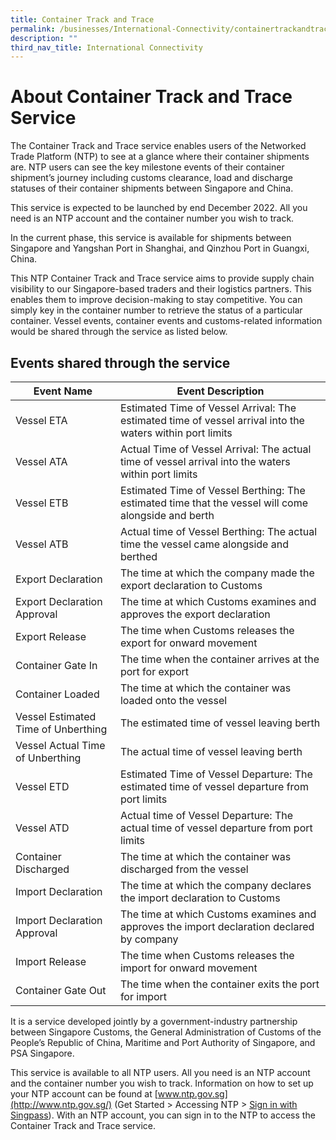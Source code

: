 ```yaml
---
title: Container Track and Trace
permalink: /businesses/International-Connectivity/containertrackandtrace/
description: ""
third_nav_title: International Connectivity
---
```

# About Container Track and Trace Service
The Container Track and Trace service enables users of the Networked Trade Platform (NTP) to see at a glance where their container shipments are. NTP users can see the key milestone events of their container shipment’s journey including customs clearance, load and discharge statuses of their container shipments between Singapore and China. 

This service is expected to be launched by end December 2022. All you need is an NTP account and the container number you wish to track. 

In the current phase, this service is available for shipments between Singapore and Yangshan Port in Shanghai, and Qinzhou Port in Guangxi, China.

This NTP Container Track and Trace service aims to provide supply chain visibility to our Singapore-based traders and their logistics partners. This enables them to improve decision-making to stay competitive. You can simply key in the container number to retrieve the status of a particular container. Vessel events, container events and customs-related information would be shared through the service as listed below.  

## Events shared through the service

| Event Name | Event Description |
|--|--|
| Vessel ETA | Estimated Time of Vessel Arrival: The estimated time of vessel arrival into the waters within port limits | 
| Vessel ATA | Actual Time of Vessel Arrival: The actual time of vessel arrival into the waters within port limits |
| Vessel ETB | Estimated Time of Vessel Berthing: The estimated time that the vessel will come alongside and berth |
| Vessel ATB | Actual time of Vessel Berthing: The actual time the vessel came alongside and berthed |
| Export Declaration | The time at which the company made the export declaration to Customs |
| Export Declaration Approval | The time at which Customs examines and approves the export declaration |
| Export Release | The time when Customs releases the export for onward movement |
| Container Gate In | The time when the container arrives at the port for export |
| Container Loaded | The time at which the container was loaded onto the vessel |
| Vessel Estimated Time of Unberthing | The estimated time of vessel leaving berth |
| Vessel Actual Time of Unberthing | The actual time of vessel leaving berth |
| Vessel ETD | Estimated Time of Vessel Departure: The estimated time of vessel departure from port limits |
| Vessel ATD | Actual time of Vessel Departure: The actual time of vessel departure from port limits |
| Container Discharged | The time at which the container was discharged from the vessel | 
| Import Declaration | The time at which the company declares the import declaration to Customs | 
| Import Declaration Approval | The time at which Customs examines and approves the import declaration declared by company |
| Import Release | The time when Customs releases the import for onward movement | 
| Container Gate Out | The time when the container exits the port for import |

It is a service developed jointly by a government-industry partnership between Singapore Customs, the General Administration of Customs of the People’s Republic of China, Maritime and Port Authority of Singapore, and PSA Singapore. 

This service is available to all NTP users. All you need is an NTP account and the container number you wish to track. Information on how to set up your NTP account can be found at [www.ntp.gov.sg](http://www.ntp.gov.sg/) (Get Started > Accessing NTP > [Sign in with Singpass](https://www.ntp.gov.sg/public/accessing-ntp---singpass)). With an NTP account, you can sign in to the NTP to access the Container Track and Trace service.